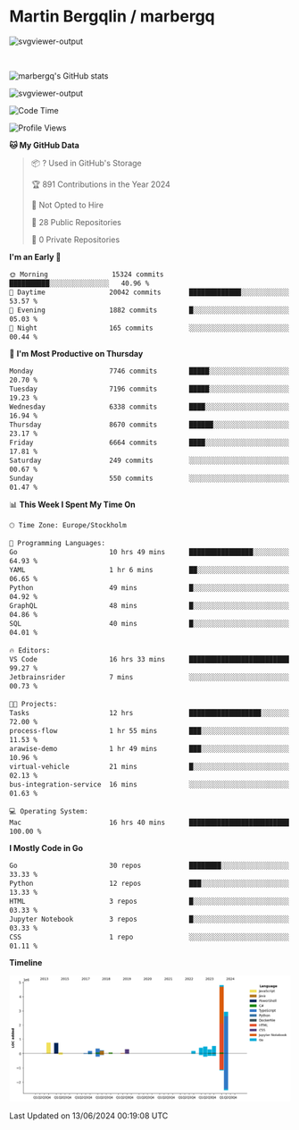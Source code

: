 # Martin Bergqlin / marbergq

![svgviewer-output](https://user-images.githubusercontent.com/2405410/206014777-22d41ecb-c24f-421d-b7d9-bba2cb5bb0de.svg)

<br>

<!--- [![Martin's Week](https://github-readme-stats.vercel.app/api/wakatime?username=marbergq&theme=dark)](https://github.com/anuraghazra/github-readme-stats) -->

![marbergq's GitHub stats](https://github-readme-stats.vercel.app/api?username=marbergq&count_private=true&show_icons=true)

![svgviewer-output](https://wakatime.com/badge/user/3f0a2069-6683-4e19-9a4a-7d21ea815067.svg)

<!--START_SECTION:waka-->
![Code Time](http://img.shields.io/badge/Code%20Time-4%2C136%20hrs%2024%20mins-blue)

![Profile Views](http://img.shields.io/badge/Profile%20Views-0-blue)

**🐱 My GitHub Data** 

> 📦 ? Used in GitHub's Storage 
 > 
> 🏆 891 Contributions in the Year 2024
 > 
> 🚫 Not Opted to Hire
 > 
> 📜 28 Public Repositories 
 > 
> 🔑 0 Private Repositories 
 > 
**I'm an Early 🐤** 

```text
🌞 Morning                15324 commits       ██████████░░░░░░░░░░░░░░░   40.96 % 
🌆 Daytime                20042 commits       █████████████░░░░░░░░░░░░   53.57 % 
🌃 Evening                1882 commits        █░░░░░░░░░░░░░░░░░░░░░░░░   05.03 % 
🌙 Night                  165 commits         ░░░░░░░░░░░░░░░░░░░░░░░░░   00.44 % 
```
📅 **I'm Most Productive on Thursday** 

```text
Monday                   7746 commits        █████░░░░░░░░░░░░░░░░░░░░   20.70 % 
Tuesday                  7196 commits        █████░░░░░░░░░░░░░░░░░░░░   19.23 % 
Wednesday                6338 commits        ████░░░░░░░░░░░░░░░░░░░░░   16.94 % 
Thursday                 8670 commits        ██████░░░░░░░░░░░░░░░░░░░   23.17 % 
Friday                   6664 commits        ████░░░░░░░░░░░░░░░░░░░░░   17.81 % 
Saturday                 249 commits         ░░░░░░░░░░░░░░░░░░░░░░░░░   00.67 % 
Sunday                   550 commits         ░░░░░░░░░░░░░░░░░░░░░░░░░   01.47 % 
```


📊 **This Week I Spent My Time On** 

```text
🕑︎ Time Zone: Europe/Stockholm

💬 Programming Languages: 
Go                       10 hrs 49 mins      ████████████████░░░░░░░░░   64.93 % 
YAML                     1 hr 6 mins         ██░░░░░░░░░░░░░░░░░░░░░░░   06.65 % 
Python                   49 mins             █░░░░░░░░░░░░░░░░░░░░░░░░   04.92 % 
GraphQL                  48 mins             █░░░░░░░░░░░░░░░░░░░░░░░░   04.86 % 
SQL                      40 mins             █░░░░░░░░░░░░░░░░░░░░░░░░   04.01 % 

🔥 Editors: 
VS Code                  16 hrs 33 mins      █████████████████████████   99.27 % 
Jetbrainsrider           7 mins              ░░░░░░░░░░░░░░░░░░░░░░░░░   00.73 % 

🐱‍💻 Projects: 
Tasks                    12 hrs              ██████████████████░░░░░░░   72.00 % 
process-flow             1 hr 55 mins        ███░░░░░░░░░░░░░░░░░░░░░░   11.53 % 
arawise-demo             1 hr 49 mins        ███░░░░░░░░░░░░░░░░░░░░░░   10.96 % 
virtual-vehicle          21 mins             █░░░░░░░░░░░░░░░░░░░░░░░░   02.13 % 
bus-integration-service  16 mins             ░░░░░░░░░░░░░░░░░░░░░░░░░   01.63 % 

💻 Operating System: 
Mac                      16 hrs 40 mins      █████████████████████████   100.00 % 
```

**I Mostly Code in Go** 

```text
Go                       30 repos            ████████░░░░░░░░░░░░░░░░░   33.33 % 
Python                   12 repos            ███░░░░░░░░░░░░░░░░░░░░░░   13.33 % 
HTML                     3 repos             █░░░░░░░░░░░░░░░░░░░░░░░░   03.33 % 
Jupyter Notebook         3 repos             █░░░░░░░░░░░░░░░░░░░░░░░░   03.33 % 
CSS                      1 repo              ░░░░░░░░░░░░░░░░░░░░░░░░░   01.11 % 
```



**Timeline**

![Lines of Code chart](https://raw.githubusercontent.com/marbergq/marbergq/main/assets/bar_graph.png)


 Last Updated on 13/06/2024 00:19:08 UTC
<!--END_SECTION:waka-->
